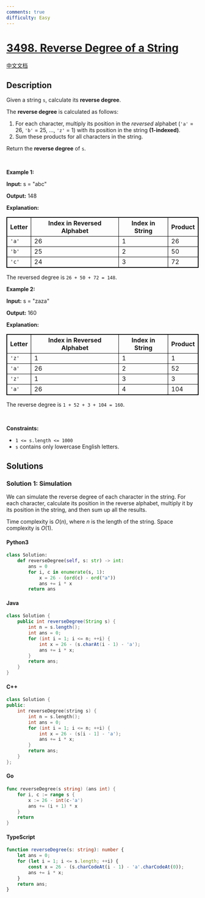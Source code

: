 ```yaml
---
comments: true
difficulty: Easy
---
```


<!-- problem:start -->

# [3498. Reverse Degree of a String](https://leetcode.com/problems/reverse-degree-of-a-string)

[中文文档](/solution/3400-3499/3498.Reverse%20Degree%20of%20a%20String/README.md)

## Description

<!-- description:start -->

<p>Given a string <code>s</code>, calculate its <strong>reverse degree</strong>.</p>

<p>The <strong>reverse degree</strong> is calculated as follows:</p>

<ol>
	<li>For each character, multiply its position in the <em>reversed</em> alphabet (<code>&#39;a&#39;</code> = 26, <code>&#39;b&#39;</code> = 25, ..., <code>&#39;z&#39;</code> = 1) with its position in the string <strong>(1-indexed)</strong>.</li>
	<li>Sum these products for all characters in the string.</li>
</ol>

<p>Return the <strong>reverse degree</strong> of <code>s</code>.</p>

<p>&nbsp;</p>
<p><strong class="example">Example 1:</strong></p>

<div class="example-block">
<p><strong>Input:</strong> <span class="example-io">s = &quot;abc&quot;</span></p>

<p><strong>Output:</strong> <span class="example-io">148</span></p>

<p><strong>Explanation:</strong></p>

<table style="border: 1px solid black;">
	<tbody>
		<tr>
			<th style="border: 1px solid black;">Letter</th>
			<th style="border: 1px solid black;">Index in Reversed Alphabet</th>
			<th style="border: 1px solid black;">Index in String</th>
			<th style="border: 1px solid black;">Product</th>
		</tr>
		<tr>
			<td style="border: 1px solid black;"><code>&#39;a&#39;</code></td>
			<td style="border: 1px solid black;">26</td>
			<td style="border: 1px solid black;">1</td>
			<td style="border: 1px solid black;">26</td>
		</tr>
		<tr>
			<td style="border: 1px solid black;"><code>&#39;b&#39;</code></td>
			<td style="border: 1px solid black;">25</td>
			<td style="border: 1px solid black;">2</td>
			<td style="border: 1px solid black;">50</td>
		</tr>
		<tr>
			<td style="border: 1px solid black;"><code>&#39;c&#39;</code></td>
			<td style="border: 1px solid black;">24</td>
			<td style="border: 1px solid black;">3</td>
			<td style="border: 1px solid black;">72</td>
		</tr>
	</tbody>
</table>

<p>The reversed degree is <code>26 + 50 + 72 = 148</code>.</p>
</div>

<p><strong class="example">Example 2:</strong></p>

<div class="example-block">
<p><strong>Input:</strong> <span class="example-io">s = &quot;zaza&quot;</span></p>

<p><strong>Output:</strong> <span class="example-io">160</span></p>

<p><strong>Explanation:</strong></p>

<table style="border: 1px solid black;">
	<tbody>
		<tr>
			<th style="border: 1px solid black;">Letter</th>
			<th style="border: 1px solid black;">Index in Reversed Alphabet</th>
			<th style="border: 1px solid black;">Index in String</th>
			<th style="border: 1px solid black;">Product</th>
		</tr>
		<tr>
			<td style="border: 1px solid black;"><code>&#39;z&#39;</code></td>
			<td style="border: 1px solid black;">1</td>
			<td style="border: 1px solid black;">1</td>
			<td style="border: 1px solid black;">1</td>
		</tr>
		<tr>
			<td style="border: 1px solid black;"><code>&#39;a&#39;</code></td>
			<td style="border: 1px solid black;">26</td>
			<td style="border: 1px solid black;">2</td>
			<td style="border: 1px solid black;">52</td>
		</tr>
		<tr>
			<td style="border: 1px solid black;"><code>&#39;z&#39;</code></td>
			<td style="border: 1px solid black;">1</td>
			<td style="border: 1px solid black;">3</td>
			<td style="border: 1px solid black;">3</td>
		</tr>
		<tr>
			<td style="border: 1px solid black;"><code>&#39;a&#39;</code></td>
			<td style="border: 1px solid black;">26</td>
			<td style="border: 1px solid black;">4</td>
			<td style="border: 1px solid black;">104</td>
		</tr>
	</tbody>
</table>

<p>The reverse degree is <code>1 + 52 + 3 + 104 = 160</code>.</p>
</div>

<p>&nbsp;</p>
<p><strong>Constraints:</strong></p>

<ul>
	<li><code>1 &lt;= s.length &lt;= 1000</code></li>
	<li><code>s</code> contains only lowercase English letters.</li>
</ul>

<!-- description:end -->

## Solutions

<!-- solution:start -->

### Solution 1: Simulation

We can simulate the reverse degree of each character in the string. For each character, calculate its position in the reverse alphabet, multiply it by its position in the string, and then sum up all the results.

Time complexity is $O(n)$, where $n$ is the length of the string. Space complexity is $O(1)$.

<!-- tabs:start -->

#### Python3

```python
class Solution:
    def reverseDegree(self, s: str) -> int:
        ans = 0
        for i, c in enumerate(s, 1):
            x = 26 - (ord(c) - ord("a"))
            ans += i * x
        return ans
```

#### Java

```java
class Solution {
    public int reverseDegree(String s) {
        int n = s.length();
        int ans = 0;
        for (int i = 1; i <= n; ++i) {
            int x = 26 - (s.charAt(i - 1) - 'a');
            ans += i * x;
        }
        return ans;
    }
}
```

#### C++

```cpp
class Solution {
public:
    int reverseDegree(string s) {
        int n = s.length();
        int ans = 0;
        for (int i = 1; i <= n; ++i) {
            int x = 26 - (s[i - 1] - 'a');
            ans += i * x;
        }
        return ans;
    }
};
```

#### Go

```go
func reverseDegree(s string) (ans int) {
	for i, c := range s {
		x := 26 - int(c-'a')
		ans += (i + 1) * x
	}
	return
}
```

#### TypeScript

```ts
function reverseDegree(s: string): number {
    let ans = 0;
    for (let i = 1; i <= s.length; ++i) {
        const x = 26 - (s.charCodeAt(i - 1) - 'a'.charCodeAt(0));
        ans += i * x;
    }
    return ans;
}
```

<!-- tabs:end -->

<!-- solution:end -->

<!-- problem:end -->
